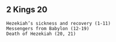 ## 2 Kings 20

```
Hezekiah’s sickness and recovery (1-11)
Messengers from Babylon (12-19)
Death of Hezekiah (20, 21)
```

